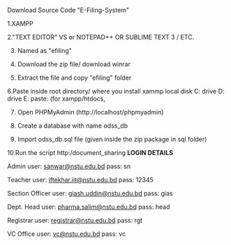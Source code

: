 Download Source Code "E-Filing-System"

1.XAMPP

2."TEXT EDITOR" VS or NOTEPAD++ OR SUBLIME TEXT 3 / ETC.

3. Named as "efiling"

4. Download the zip file/ download winrar

5. Extract the file and copy "efiling" folder

6.Paste inside root directory/ where you install xammp local disk C: drive D: drive E: paste: (for xampp/htdocs, 

7. Open PHPMyAdmin (http://localhost/phpmyadmin)

8. Create a database with name odss_db

9. Import odss_db.sql file (given inside the zip package in sql folder)

10.Run the script http:/document_sharing
**LOGIN DETAILS** 

Admin
user: sanwar@nstu.edu.bd
pass: sn

Teacher
user: iftekhar.iit@nstu.edu.bd
pass: 12345

Section Officer
user: giash.uddin@nstu.edu.bd
pass: gias

Dept. Head
user: pharma.salim@nstu.edu.bd
pass: head

Registrar 
user: registrar@nstu.edu.bd
pass: rgt

VC Office
user: vc@nstu.edu.bd
pass: vc
